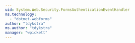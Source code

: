 ```yaml
---
uid: System.Web.Security.FormsAuthenticationEventHandler
ms.technology: 
  - "dotnet-webforms"
author: "tdykstra"
ms.author: "tdykstra"
manager: "wpickett"
---
```

